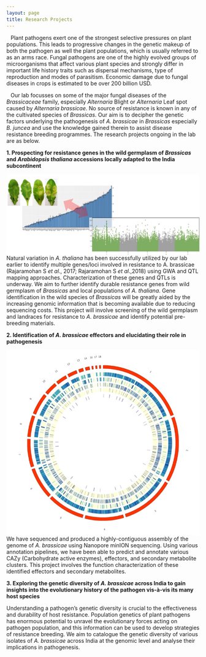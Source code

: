 ```yaml
---
layout: page
title: Research Projects
---
```

<div class=text-justify>
  
&ensp; Plant pathogens exert one of the strongest selective pressures on plant populations. This leads to progressive changes in the genetic makeup of both the pathogen as well the plant populations, which is usually referred to as an arms race. Fungal pathogens are one of the highly evolved groups of microorganisms that affect various plant species and strongly differ in important life history traits such as dispersal mechanisms, type of reproduction and modes of parasitism. Economic damage due to fungal diseases in crops is estimated to be over 200 billion USD.  
  
&ensp; Our lab focusses on some of the major fungal diseases of the *Brassicaceae* family, especially *Alternaria* Blight or *Alternaria* Leaf spot caused by *Alternaria brassicae*. No source of resistance is known in any of the cultivated species of *Brassicas*. Our aim is to decipher the genetic factors underlying the pathogenesis of *A. brassicae* in *Brassicas* especially *B. juncea* and use the knowledge gained therein to assist disease resistance breeding programmes. The research projects ongoing in the lab are as below.  

**1.	Prospecting for resistance genes in the wild germplasm of *Brassicas* and *Arabidopsis thaliana* accessions locally adapted to the India subcontinent**

<img src="/img/Prj1.jpg" align='left'>

Natural variation in *A. thaliana* has been successfully utilized by our lab earlier to identify multiple genes/loci involved in resistance to A. brassicae (Rajaramohan S *et al*., 2017; Rajaramohan S *et al*.,2018) using GWA and QTL mapping approaches. Characterization of these genes and QTLs is underway. We aim to further identify durable resistance genes from wild germplasm of *Brassicas* and local populations of *A. thaliana*. Gene identification in the wild species of *Brassicas* will be greatly aided by the increasing genomic information that is becoming available due to reducing sequencing costs. This project will involve screening of the wild germplasm and landraces for resistance to *A. brassicae* and identify potential pre-breeding materials.

**2.	Identification of *A. brassicae* effectors and elucidating their role in pathogenesis**

<img src="/img/Prj2.jpg" align='right'>

We have sequenced and produced a highly-contiguous assembly of the genome of *A. brassicae* using Nanopore minION sequencing. Using various annotation pipelines, we have been able to predict and annotate various CAZy (Carbohydrate active enzymes), effectors, and secondary metabolite clusters. This project involves the function characterization of these identified effectors and secondary metabolites. 

**3.	Exploring the genetic diversity of *A. brassicae* across India to gain insights into the evolutionary history of the pathogen vis-à-vis its many host species**

Understanding a pathogen’s genetic diversity is crucial to the effectiveness and durability of host resistance. Population genetics of plant pathogens has enormous potential to unravel the evolutionary forces acting on pathogen population, and this information can be used to develop strategies of resistance breeding. We aim to catalogue the genetic diversity of various isolates of *A. brassicae* across India at the genomic level and analyse their implications in pathogenesis.

</div>

